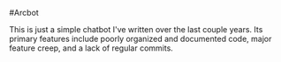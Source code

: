 #Arcbot

This is just a simple chatbot I've written over the last couple years. Its
primary features include poorly organized and documented code, major feature
creep, and a lack of regular commits.